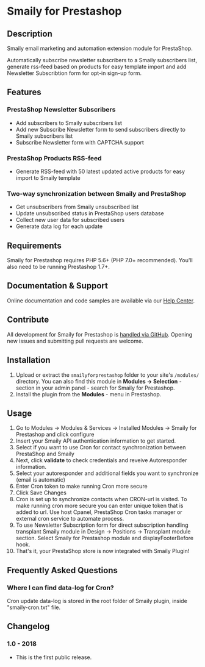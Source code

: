 # Smaily for Prestashop

## Description

Smaily email marketing and automation extension module for PrestaShop.

Automatically subscribe newsletter subscribers to a Smaily subscribers list, generate rss-feed based on products for easy template import and add Newsletter Subscribtion form for opt-in sign-up form.

## Features

### PrestaShop Newsletter Subscribers

- Add subscribers to Smaily subscribers list
- Add new Subscribe Newsletter form to send subscribers directly to Smaily subscribers list
- Subscribe Newsletter form with CAPTCHA support

### PrestaShop Products RSS-feed

- Generate RSS-feed with 50 latest updated active products for easy import to Smaily template

### Two-way synchronization between Smaily and PrestaShop

- Get unsubscribers from Smaily unsubscribed list
- Update unsubscribed status in PrestaShop users database
- Collect new user data for subscribed users
- Generate data log for each update

## Requirements

Smaily for Prestashop requires PHP 5.6+ (PHP 7.0+ recommended). You'll also need to be running Prestashop 1.7+.

## Documentation & Support

Online documentation and code samples are available via our [Help Center](http://help.smaily.com/en/support/home).

## Contribute

All development for Smaily for Prestashop is [handled via GitHub](https://github.com/sendsmaily/smaily-prestashop-module). Opening new issues and submitting pull requests are welcome.

## Installation

1. Upload or extract the `smailyforprestashop` folder to your site's `/modules/` directory. You can also find this module in **Modules -> Selection** - section in your admin panel - search for Smaily for Prestashop.
2. Install the plugin from the **Modules** - menu in Prestashop.

## Usage

1. Go to Modules -> Modules & Services -> Installed Modules -> Smaily for Prestashop and click configure
2. Insert your Smaily API authentication information to get started.
3. Select if you want to use Cron for contact synchronization between PrestaShop and Smaily
4. Next, click **validate** to check credentials and reveive Autoresponder information.
5. Select your autoresponder and additional fields you want to synchronize (email is automatic)
6. Enter Cron token to make running Cron more secure
7. Click Save Changes
8. Cron is set up to synchronize contacts when CRON-url is visited. To make running cron more secure you can enter
   unique token that is added to url. Use host Cpanel, PrestaShop Cron tasks manager or external cron service to automate process.
9. To use Newsletter Subscription form for direct subscription handling transplant Smaily module in Design ->
   Positions -> Transplant module section. Select Smaily for Prestashop module and displayFooterBefore hook.
10. That's it, your PrestaShop store is now integrated with Smaily Plugin!

## Frequently Asked Questions

### Where I can find data-log for Cron?

Cron update data-log is stored in the root folder of Smaily plugin, inside "smaily-cron.txt" file.

## Changelog

### 1.0 - 2018

- This is the first public release.
